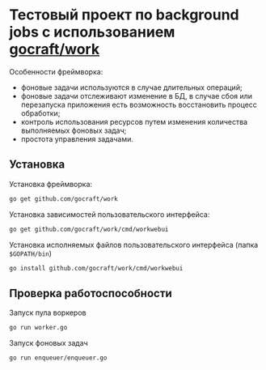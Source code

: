 # Тестовый проект по background jobs с использованием [gocraft/work](https://github.com/gocraft/work)
Особенности фреймворка:
- фоновые задачи используются в случае длительных операций;
- фоновые задачи отслеживают изменение в БД, в случае сбоя или перезапуска приложения есть возможность восстановить процесс обработки;
- контроль использования ресурсов путем изменения количества выполняемых фоновых задач;
- простота управления задачами.

## Установка
Установка фреймворка:
```bash
go get github.com/gocraft/work
```
Установка зависимостей пользовательского интерфейса:
```bash
go get github.com/gocraft/work/cmd/workwebui
```
Установка исполняемых файлов пользовательского интерфейса (папка `$GOPATH/bin`)
```bash
go install github.com/gocraft/work/cmd/workwebui
```


## Проверка работоспособности
Запуск пула воркеров
```bash
go run worker.go
```

Запуск фоновых задач
```bash
go run enqueuer/enqueuer.go
```


